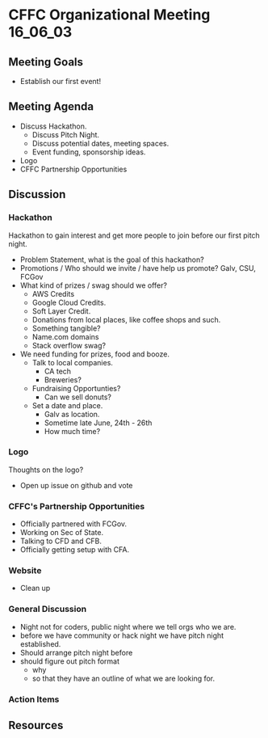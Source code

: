 # CFFC Organizational Meeting 16_06_03

## Meeting Goals

- Establish our first event!

## Meeting Agenda

- Discuss Hackathon.
  - Discuss Pitch Night.
  - Discuss potential dates, meeting spaces.
  - Event funding, sponsorship ideas.
- Logo
- CFFC Partnership Opportunities

## Discussion

### Hackathon

Hackathon to gain interest and get more people to join before our first pitch night.

- Problem Statement, what is the goal of this hackathon?
- Promotions / Who should we invite / have help us promote? Galv, CSU, FCGov
- What kind of prizes / swag should we offer?
  - AWS Credits
  - Google Cloud Credits.
  - Soft Layer Credit.
  - Donations from local places, like coffee shops and such.
  - Something tangible?
  - Name.com domains
  - Stack overflow swag?
- We need funding for prizes, food and booze.
  - Talk to local companies.
    - CA tech
    - Breweries?
  - Fundraising Opportunties?
    - Can we sell donuts?
  - Set a date and place.
    - Galv as location.
    - Sometime late June, 24th - 26th
    - How much time?

### Logo

Thoughts on the logo?

- Open up issue on github and vote


### CFFC's Partnership Opportunities

- Officially partnered with FCGov.
- Working on Sec of State.
- Talking to CFD and CFB.
- Officially getting setup with CFA.

### Website

- Clean up

### General Discussion

- Night not for coders, public night where we tell orgs who we are.
- before we have community or hack night we have pitch night established.
- Should arrange pitch night before
- should figure out pitch format
  - why
  - so that they have an outline of what we are looking for.

### Action Items

## Resources
